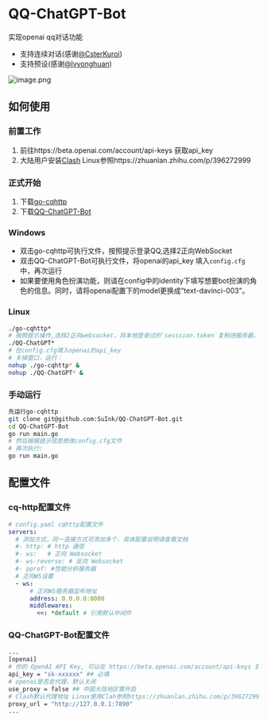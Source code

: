 # QQ-ChatGPT-Bot
实现openai qq对话功能
* 支持连续对话(感谢[@CsterKuroi](https://github.com/CsterKuroi))
* 支持预设(感谢[@lvyonghuan](https://github.com/lvyonghuan))

![image.png](https://s2.loli.net/2023/03/27/6VJEKkDsA8dIBzL.png)

## 如何使用
### 前置工作
1. 前往https://beta.openai.com/account/api-keys 获取api_key
2. 大陆用户安装[Clash](https://github.com/Dreamacro/clash/releases) Linux参照https://zhuanlan.zhihu.com/p/396272999
### 正式开始
1. 下载[go-cqhttp](https://github.com/Mrs4s/go-cqhttp/releases)
2. 下载[QQ-ChatGPT-Bot](https://github.com/SuInk/QQ-ChatGPT-Bot/releases)
### Windows
* 双击go-cqhttp可执行文件，按照提示登录QQ,选择2正向WebSocket
* 双击QQ-ChatGPT-Bot可执行文件，将openai的api_key 填入`config.cfg`中，再次运行
* 如果要使用角色扮演功能，则请在config中的identity下填写想要bot扮演的角色的信息。同时，请将openai配置下的model更换成“text-davinci-003”。
### Linux
```bash
./go-cqhttp*
# 按照提示操作,选择2正向websocket，将本地登录过的`sesssion.token`复制进服务器，防止tx风控
./QQ-ChatGPT*
# 在config.cfg填入openai的api_key 
# 关掉窗口，运行：
nohup ./go-cqhttp* &
nohup ./QQ-ChatGPT* &
```
### 手动运行
```bash
先运行go-cqhttp
git clone git@github.com:SuInk/QQ-ChatGPT-Bot.git
cd QQ-ChatGPT-Bot
go run main.go
# 然后根据提示信息修改config.cfg文件
# 再次执行: 
go run main.go
```
## 配置文件
### cq-http配置文件
```yaml
# config.yaml cqhttp配置文件
servers:
  # 添加方式，同一连接方式可添加多个，具体配置说明请查看文档
  #- http: # http 通信
  #- ws:   # 正向 Websocket
  #- ws-reverse: # 反向 Websocket
  #- pprof: #性能分析服务器
  # 正向WS设置
  - ws:
      # 正向WS服务器监听地址
      address: 0.0.0.0:8080
      middlewares:
        <<: *default # 引用默认中间件
```
### QQ-ChatGPT-Bot配置文件
```bash
...
[openai]
# 你的 OpenAI API Key, 可以在 https://beta.openai.com/account/api-keys 获取
api_key = "sk-xxxxxx" ## 必填
# openai是否走代理，默认关闭
use_proxy = false ## 中国大陆地区需开启
# Clash默认代理地址 Linux使用Clah参照https://zhuanlan.zhihu.com/p/396272999
proxy_url = "http://127.0.0.1:7890"
...
```
